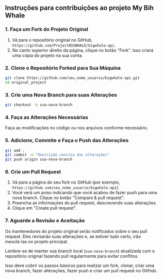 ## Instruções para contribuições ao projeto My Bih Whale


### 1. Faça um Fork do Projeto Original

1. Vá para o repositório original no GitHub, `https://github.com/ProjectBIGWHALE/bigwhale-api`.
2. No canto superior direito da página, clique no botão "Fork". Isso criará uma cópia do projeto na sua conta.

### 2. Clone o Repositório Forked para Sua Máquina

```bash
git clone https://github.com/seu_nome_usuario/bigwhale-api.git
cd original_project
```

### 3. Crie uma Nova Branch para suas Alterações

```bash
git checkout -b sua-nova-branch
```

### 4. Faça as Alterações Necessárias

Faça as modificações no código ou nos arquivos conforme necessário.

### 5. Adicione, Commite e Faça o Push das Alterações

```bash
git add .
git commit -m "Descrição concisa das alterações"
git push origin sua-nova-branch
```

### 6. Crie um Pull Request

1. Vá para a página do seu fork no GitHub (por exemplo, `https://github.com/seu_nome_usuario/bigwhale-api`).
2. Você verá um aviso indicando que você acabou de fazer push para uma nova branch. Clique no botão "Compare & pull request".
3. Preencha as informações do pull request, descrevendo suas alterações.
4. Clique em "Create pull request".

### 7. Aguarde a Revisão e Aceitação

Os mantenedores do projeto original serão notificados sobre o seu pull request. Eles revisarão suas alterações e, se estiver tudo certo, irão mesclá-las no projeto principal.

Lembre-se de manter sua branch local (`sua-nova-branch`) atualizada com o repositório original fazendo pull regularmente para evitar conflitos.

Isso deve cobrir os passos básicos para realizar um fork, clonar, criar uma nova branch, fazer alterações, fazer push e criar um pull request no GitHub.